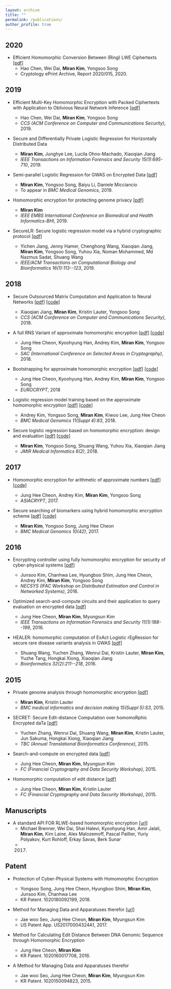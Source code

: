 ```yaml
---
layout: archive
title: ""
permalink: /publications/
author_profile: true
---
```


## 2020
      
  * Efficient Homomorphic Conversion Between (Ring) LWE Ciphertexts [[pdf]](http://eprint.iacr.org/2020/015)
      * Hao Chen, Wei Dai, **Miran Kim**, Yongsoo Song
      * Cryptology ePrint Archive, Report 2020/015, 2020. 
      
## 2019
      
  * Efficient Multi-Key Homomorphic Encryption with Packed Ciphertexts with Application to Oblivious Neural Network Inference [[pdf]](https://k-miran.github.io/files/2019_Packed_MKHE.pdf)
      * Hao Chen, Wei Dai, **Miran Kim**, Yongsoo Song
      * _CCS (ACM Conference on Computer and Communications Security)_, 2019.
      
  * Secure and Differentially Private Logistic Regression for Horizontally Distributed Data
      * **Miran Kim**, Junghye Lee, Lucila Ohno-Machado, Xiaoqian Jiang
      * _IEEE Transactions on Information Forensics and Security 15(1):695-710_, 2019. 
      
  * Semi-parallel Logistic Regression for GWAS on Encrypted Data [[pdf]](https://eprint.iacr.org/2019/294)
      * **Miran Kim**, Yongsoo Song, Baiyu Li, Daniele Micciancio
      * To appear in _BMC Medical Genomics_, 2019. 
     
  * Homomorphic encryption for protecting genome privacy [[pdf]](https://k-miran.github.io/files/2019_IEEE_BHI.pdf)
      * **Miran Kim**
      * _IEEE EMBS International Conference on Biomedical and Health Informatics-BHI_, 2019.
      
  * SecureLR: Secure logistic regression model via a hybrid cryptographic protocol [[pdf]](https://k-miran.github.io/files/2018_sgx_IEEE.pdf)
      * Yichen Jiang, Jenny Hamer, Chenghong Wang, Xiaoqian Jiang, **Miran Kim**, Yongsoo Song, Yuhou Xia, Noman Mohammed, Md Nazmus Sadat, Shuang Wang
      * _IEEE/ACM Transactions on Computational Biology and Bioinformatics 16(1):113--123_, 2019.
  
## 2018
  * Secure Outsourced Matrix Computation and Application to Neural Networks [[pdf]](https://k-miran.github.io/files/2018_HEMat_CCS.pdf) [[code]](https://github.com/K-miran/HEMat)
      * Xiaoqian Jiang, **Miran Kim**, Kristin Lauter, Yongsoo Song
      * _CCS (ACM Conference on Computer and Communications Security)_, 2018.
   
  * A full RNS Variant of approximate homomorphic encryption [[pdf]](https://k-miran.github.io/files/2018_RNS_SAC.pdf) [[code]](https://github.com/HanKyoohyung/FullRNS-HEAAN)
      * Jung Hee Cheon, Kyoohyung Han, Andrey Kim, **Miran Kim**, Yongsoo Song
      * _SAC (International Conference on Selected Areas in Cryptography)_, 2018.

  * Bootstrapping for approximate homomorphic encryption [[pdf]](https://k-miran.github.io/files/2018_BTS_Euro.pdf) [[code]](https://github.com/kimandrik/HEAANBOOT)
      * Jung Hee Cheon, Kyoohyung Han, Andrey Kim, **Miran Kim**, Yongsoo Song
      * _EUROCRYPT_, 2018
 
  * Logistic regression model training based on the approximate homomorphic encryption [[pdf]](https://k-miran.github.io/files/2018_BMC_idash17.pdf) [[code]](https://github.com/kimandrik/IDASH2017)
      * Andrey Kim, Yongsoo Song, **Miran Kim**, Kiwoo Lee, Jung Hee Cheon
      * _BMC Medical Genomics 11(Suppl 4):83_, 2018.

  * Secure logistic regression based on homomorphic encryption: design and evaluation [[pdf]](https://k-miran.github.io/files/2018_HELR_JMIR.pdf) [[code]](https://github.com/K-miran/HELR)
      * **Miran Kim**, Yongsoo Song, Shuang Wang, Yuhou Xia, Xiaoqian Jiang
      * _JMIR Medical Informatics 6(2)_, 2018.

## 2017
  * Homomorphic encryption for arithmetic of approximate numbers [[pdf]](https://k-miran.github.io/files/2017_HEAAN_Asia.pdf) [[code]](https://github.com/snucrypto/HEAAN)
      * Jung Hee Cheon, Andrey Kim, **Miran Kim**, Yongsoo Song
      * _ASIACRYPT_, 2017.
  
  * Secure searching of biomarkers using hybrid homomorphic encryption scheme [[pdf]](https://k-miran.github.io/files/2017_BMC_idash16.pdf) [[code]](https://github.com/K-miran/HybridHE)
      * **Miran Kim**, Yongsoo Song, Jung Hee Cheon
      * _BMC Medical Genomics 10(42)_, 2017.
      
## 2016
  * Encrypting controller using fully homomorphic encryption for security of cyber-physical systems [[pdf]](https://k-miran.github.io/files/2016_necsys.pdf)
      * Junsoo Kim, Chanhwa Lee, Hyungboo Shim, Jung Hee Cheon, Andrey Kim, **Miran Kim**, Yongsoo Song
      * _NECSYS (IFAC Workshop on Distributed Estimation and Control in Networked Systems)_, 2016.
      
  * Optimized search-and-compute circuits and their application to query evaluation on encrypted data [[pdf]](https://k-miran.github.io/files/2016_PSnC_IFTS.pdf)
      * Jung Hee Cheon, **Miran Kim**, Myungsun Kim
      * _IEEE Transactions on Information Forensics and Security 11(1):188--199_, 2016.
  
  * HEALER: homomorphic computation of ExAct Logistic rEgRession for secure rare disease variants analysis in GWAS [[pdf]](https://k-miran.github.io/files/2015_HEALER_Bioinformatics.pdf)
      * Shuang Wang, Yuchen Zhang, Wenrui Dai, Kristin Lauter, **Miran Kim**, Yuzhe Tang, Hongkai Xiong, Xiaoqian Jiang
      * _Bioinformatics 32(2):211--218_, 2016.
      
## 2015   

  * Private genome analysis through homomorphic encryption [[pdf]](https://k-miran.github.io/files/2015_BMC_idash15.pdf)
      * **Miran Kim**, Kristin Lauter
      * _BMC medical informatics and decision making 15(Suppl 5):S3_, 2015.
      
   * SECRET: Secure Edit-distance Computation over homomoRphic Encrypted daTa [[pdf]](https://k-miran.github.io/files/2015_EditDist_BCB.pdf)
      * Yuchen Zhang, Wenrui Dai, Shuang Wang, **Miran Kim**, Kristin Lauter, Jun Sakuma, Hongkai Xiong, Xiaoqian Jiang
      * _TBC (Annual Translational Bioinformatics Conference)_, 2015.
      
   * Search-and-compute on encrypted data [[pdf]](https://k-miran.github.io/files/2015_PSnC_WAHC.pdf)
      * Jung Hee Cheon, **Miran Kim**, Myungsun Kim
      * _FC (Financial Cryptography and Data Security Workshop)_, 2015.
       
   * Homomorphic computation of edit distance [[pdf]](https://k-miran.github.io/files/2015_EditDist_WAHC.pdf)
      * Jung Hee Cheon, **Miran Kim**, Kristin Lauter
      * _FC (Financial Cryptography and Data Security Workshop)_, 2015.    
      
## Manuscripts
   *  A standard API FOR RLWE-based homomorphic encryption [[url]](http://homomorphicencryption.org)
      * Michael Brenner, Wei Dai, Shai Halevi, Kyoohyung Han, Amir Jalali, **Miran Kim**, Kim Laine, Alex Malozemoff, Pascal Paillier, Yuriy Polyakov, Kurt Rohloff, Erkay Savas, Berk Sunar
      * 2017.

## Patent
  *  Protection of Cyber-Physical Systems with Homomorphic Encryption
      * Yongsoo Song, Jung Hee Cheon, Hyungboo Shim, **Miran Kim**, Junsoo Kim, Chanhwa Lee
      * KR Patent. 1020180092199, 2018.
     
  *  Method for Managing Data and Apparatuses therefor [[url]](https://patents.google.com/patent/US20170004324A1/en)
      * Jae woo Seo, Jung Hee Cheon, **Miran Kim**, Myungsun Kim
      * US Patent App. US20170004324A1, 2017.
      
  *  Method for Calculating Edit Distance Between DNA Genomic Sequence through Homomorphic Encryption
      * Jung Hee Cheon, **Miran Kim**
      * KR Patent. 1020160017708, 2016.
  
  *  A Method for Managing Data and Apparatuses therefor
      * Jae woo Seo, Jung Hee Cheon, **Miran Kim**, Myungsun Kim
      * KR Patent. 1020150094823, 2015.
      
